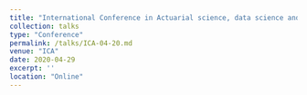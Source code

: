 ```yaml
---
title: "International Conference in Actuarial science, data science and finance"
collection: talks
type: "Conference"
permalink: /talks/ICA-04-20.md
venue: "ICA"
date: 2020-04-29
excerpt: ''
location: "Online"
---
```

